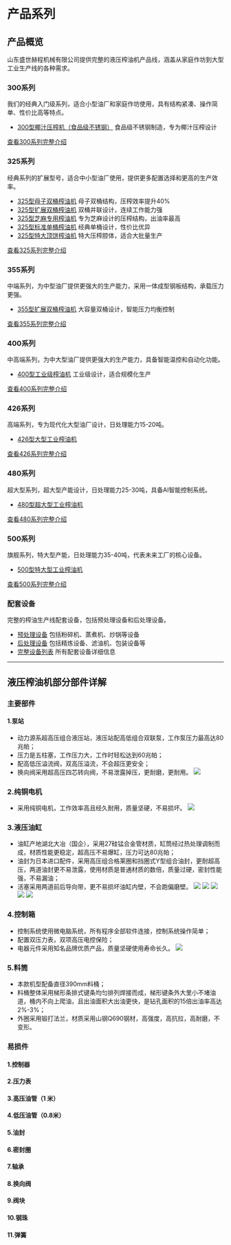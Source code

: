 # 产品系列

## 产品概览

山东盛世赫程机械有限公司提供完整的液压榨油机产品线，涵盖从家庭作坊到大型工业生产线的各种需求。

### 300系列
我们的经典入门级系列，适合小型油厂和家庭作坊使用，具有结构紧凑、操作简单、性价比高等特点。

- [300型椰汁压榨机（食品级不锈钢）](/zh/products/300-coconut)
  食品级不锈钢制造，专为椰汁压榨设计

[查看300系列完整介绍](/zh/products/300)
### 325系列
经典系列的扩展型号，适合中小型油厂使用，提供更多配置选择和更高的生产效率。

- [325型母子双桶榨油机](/zh/products/325-double-barrel)
  母子双桶结构，压榨效率提升40%
- [325型扩展双桶榨油机](/zh/products/325-extended-double)
  双桶并联设计，连续工作能力强
- [325型芝麻专用榨油机](/zh/products/325-sesame)
  专为芝麻设计的压榨结构，出油率最高
- [325型标准单桶榨油机](/zh/products/325-standard)
  经典单桶设计，性价比优异
- [325型特大顶饼榨油机](/zh/products/325-large-cake)
  特大压榨腔体，适合大批量生产

[查看325系列完整介绍](/zh/products/325)

### 355系列
中端系列，为中型油厂提供更强大的生产能力，采用一体成型钢板结构，承载压力更强。

- [355型扩展双桶榨油机](/zh/products/355-double)
  大容量双桶设计，智能压力均衡控制

[查看355系列完整介绍](/zh/products/355)

### 400系列
中高端系列，为中大型油厂提供更强大的生产能力，具备智能温控和自动化功能。

- [400型工业级榨油机](/zh/products/400-industrial)
  工业级设计，适合规模化生产

[查看400系列完整介绍](/zh/products/400)

### 426系列
高端系列，专为现代化大型油厂设计，日处理能力15-20吨。

- [426型大型工业榨油机](/zh/products/426-large)


[查看426系列完整介绍](/zh/products/426)

### 480系列
超大型系列，超大型产能设计，日处理能力25-30吨，具备AI智能控制系统。

- [480型超大型工业榨油机](/zh/products/480-xlarge)


[查看480系列完整介绍](/zh/products/480)

### 500系列
旗舰系列，特大型产能，日处理能力35-40吨，代表未来工厂的核心设备。

- [500型特大型工业榨油机](/zh/products/500-xxlarge)


[查看500系列完整介绍](/zh/products/500)

### 配套设备
完整的榨油生产线配套设备，包括预处理设备和后处理设备。

- [预处理设备](/zh/products/pre-treatment)
  包括粉碎机、蒸煮机、炒锅等设备
- [后处理设备](/zh/products/post-treatment)
  包括精炼设备、滤油机、包装设备等
- [完整设备列表](/zh/products/supporting)
  所有配套设备详细信息

---

## 液压榨油机部分部件详解

### 主要部件
#### 1.泵站
+ 动力源系超高压组合液压站，液压站配高低组合双联泵，工作泵压力最高达80兆帕；
+ 压力是五柱塞，工作压力大，工作时轻松达到60兆帕；
+ 配高低压溢流阀，双高压溢流，不会超压更安全；
+ 换向阀采用超高压四芯转向阀，不易泄露掉压，更耐磨，更耐用。
![](https://i.postimg.cc/PXrT6N9K/202509011618921.png?dl=1)

### 2.纯铜电机
+ 采用纯铜电机，工作效率高且经久耐用，质量坚硬，不易损坏。
![](https://i.postimg.cc/pR7bDsP0/202509011615213.png?dl=1)
### 3.液压油缸

+ 油缸产地湖北大冶（国企），采用27硅锰合金管材质，缸筒经过热处理调制而成，材质性能更稳定，超高压不易爆缸，压力可达80兆帕；
+ 油封为日本进口配件，采用高压组合格莱圈和挡圈式Y型组合油封，更耐超高压，两道油封更不易泄露，使用材质是普通材质的数倍，质量过硬，密封性能强，不易漏油；
+ 活塞采用两道前后导向带，更不易损坏油缸内壁，不会跑偏磨壁。
![](https://i.postimg.cc/knHfHphZ/202509011620773.png?dl=1)
![](https://i.postimg.cc/G3wzLsRx/202509011620379.png?dl=1)
![](https://i.postimg.cc/hcnMNxpS/202509011621472.png?dl=1)
![](https://i.postimg.cc/9cK9HHCG/202509011625161.png?dl=1)
![](https://i.postimg.cc/69Zv9bpF/202509011625094.png?dl=1)

### 4.控制箱
+ 控制系统使用微电脑系统，所有程序全部软件连接，控制系统操作简单；
+ 配置双压力表，双项高压电控保险；
+ 电器元件采用知名品牌优质产品，质量坚硬使用寿命长久。
![](https://i.postimg.cc/fz2tCG2t/202509011631969.png?dl=1)


### 5.料筒
+ 本款机型配备直径390mm料桶；
+ 料桶整体采用梯形条排式键条均匀排列焊接而成，梯形键条外大里小不堵油道，桶内不向上爬油，且出油面积大出油更快，是钻孔面积的15倍出油率高达2%-3%；
+ 外圈采用锻打法兰，材质采用山钢Q690钢材，高强度，高抗拉，高耐磨，不变形。



### 易损件

#### 1.控制器
#### 2.压力表
#### 3.高压油管（1 米）
#### 4.低压油管（0.8米）
#### 5.油封
#### 6.密封圈
#### 7.轴承
#### 8.换向阀
#### 9.阀块
#### 10.钢珠
#### 11.弹簧